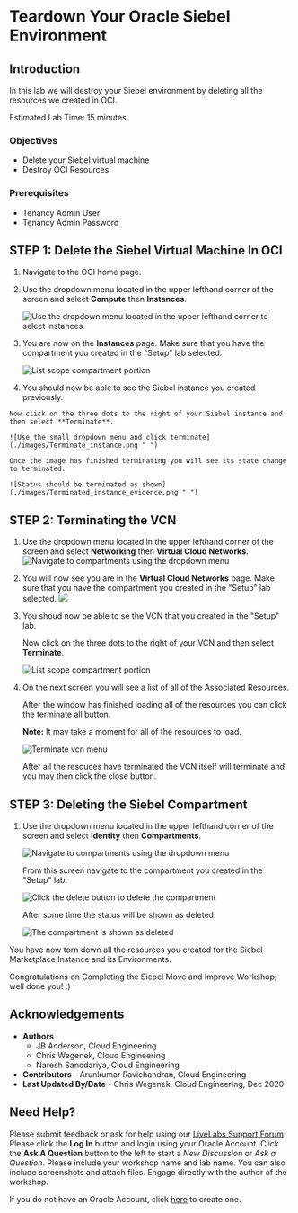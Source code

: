 # Teardown Your Oracle Siebel Environment

## Introduction
In this lab we will destroy your Siebel environment by deleting all the resources we created in OCI.

Estimated Lab Time: 15 minutes


### Objectives
* Delete your Siebel virtual machine
* Destroy OCI Resources

### Prerequisites
* Tenancy Admin User
* Tenancy Admin Password

## **STEP 1:** Delete the Siebel Virtual Machine In OCI

1. Navigate to the OCI home page.

2. Use the dropdown menu located in the upper lefthand corner of the screen and select **Compute** then **Instances**.

    ![Use the dropdown menu located in the upper lefthand corner to select instances](./images/dropdown_compute_instance.png " ")

3. You are now on the **Instances** page. Make sure that you have the compartment you created in the "Setup" lab selected.

    ![List scope compartment portion](./images/correct_compartment.png " ")

4.   You should now be able to see the Siebel instance you created previously.

    Now click on the three dots to the right of your Siebel instance and then select **Terminate**.

    ![Use the small dropdown menu and click terminate](./images/Terminate_instance.png " ")

    Once the image has finished terminating you will see its state change to terminated.

    ![Status should be terminated as shown](./images/Terminated_instance_evidence.png " ")

## **STEP 2:** Terminating the VCN

1. Use the dropdown menu located in the upper lefthand corner of the screen and select **Networking** then **Virtual Cloud Networks**.
    ![Navigate to compartments using the dropdown menu](./images/dropdown_networking_vcn.png " ")

2. You will now see you are in the **Virtual Cloud Networks** page. Make sure that you have the compartment you created in the "Setup" lab selected.
    ![](./images/correct_compartment.png " ")

3. You shoud now be able to se the VCN that you created in the "Setup" lab.

    Now click on the three dots to the right of your VCN and then select **Terminate**.

    ![List scope compartment portion](./images/siebelVCN.png " ")

4. On the next screen you will see a list of all of the Associated Resources.

    After the window has finished loading all of the resources you can click the terminate all button.

    **Note:** It may take a moment for all of the resources to load.

    ![Terminate vcn menu](./images/Terminate_confirm.png " ")

    After all the resouces have terminated the VCN itself will terminate and you may then click the close button.

## **STEP 3:** Deleting the Siebel Compartment

1.  Use the dropdown menu located in the upper lefthand corner of the screen and select **Identity** then **Compartments**.

    ![Navigate to compartments using the dropdown menu](./images/dropdown_compartment.png " ")

    From this screen navigate to the compartment you created in the "Setup" lab.

    ![Click the delete button to delete the compartment](./images/delete_compartment.png " ")

    After some time the status will be shown as deleted.

    ![The compartment is shown as deleted](./images/deleted_compartment.png " ")

You have now torn down all the resources you created for the Siebel Marketplace Instance and its Environments.

Congratulations on Completing the Siebel Move and Improve Workshop; well done you! :)


## Acknowledgements
* **Authors**
  - JB Anderson, Cloud Engineering
  - Chris Wegenek, Cloud Engineering
  - Naresh Sanodariya, Cloud Engineering
* **Contributors** -  Arunkumar Ravichandran, Cloud Engineering
* **Last Updated By/Date** - Chris Wegenek, Cloud Engineering, Dec 2020

## Need Help?
Please submit feedback or ask for help using our [LiveLabs Support Forum](https://community.oracle.com/tech/developers/categories/migrate-saas-to-oci). Please click the **Log In** button and login using your Oracle Account. Click the **Ask A Question** button to the left to start a *New Discussion* or *Ask a Question*.  Please include your workshop name and lab name.  You can also include screenshots and attach files.  Engage directly with the author of the workshop.

If you do not have an Oracle Account, click [here](https://profile.oracle.com/myprofile/account/create-account.jspx) to create one.
